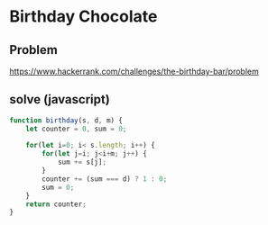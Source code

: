 # Birthday Chocolate

## Problem
https://www.hackerrank.com/challenges/the-birthday-bar/problem

## solve (javascript)
```javascript
function birthday(s, d, m) {    
    let counter = 0, sum = 0;  
    
    for(let i=0; i< s.length; i++) {
        for(let j=i; j<i+m; j++) {
            sum += s[j];
        }        
        counter += (sum === d) ? 1 : 0;
        sum = 0;
    }    
    return counter;
}
